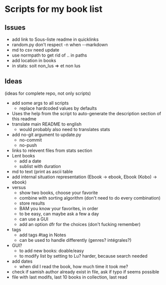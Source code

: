 # Scripts for my book list

## Issues

- add link to Sous-liste readme in quicklinks
- random.py don't respect -n when --markdown
- md to csv need update
- use normpath to get rid of .. in paths
- add location in books
- in stats: soit non_lus => et non lus

## Ideas

(ideas for complete repo, not only scripts)
- add some args to all scripts
    - replace hardcoded values by defaults
- Uses the help from the script to auto-generate the description section of this readme
- translate main README to english
    - would probably also need to translates stats
- add no-git argument to update.py
    - no-commit
    - no-push
- links to relevent files from stats section
- Lent books
    - add a date
    - sublist with duration
- md to text (print as ascii table
- add internal situation representation (Ebook -> ebook, Ebook (Kobo) -> ebook)
- versus
    - show two books, choose your favorite
    - combine with sorting algorithm (don't need to do every combination)
    - store results
    - BAM you know your favorites, in order
    - to be easy, can maybe ask a few a day
    - can use a GUI
    - add an option dfr for the choices (don't fucking remember)
- tags
    - add tags #tag in Notes
    - can be used to handle differently (genres? intégrales?)
- GUI?
    - to add new books: doable/easy
    - to modify list by setting to Lu? harder, because search needed
- add dates
    - when did I read the book, how much time it took me?
- check if samish author already exist in file, ask if typo if seems possible
- file with last modifs, last 10 books in collection, last read

<!-- ## Details from existing scripts -->

